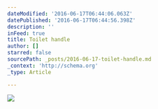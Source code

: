 ```yaml
---
dateModified: '2016-06-17T06:44:06.063Z'
datePublished: '2016-06-17T06:44:56.398Z'
description: ''
inFeed: true
title: Toilet handle
author: []
starred: false
sourcePath: _posts/2016-06-17-toilet-handle.md
_context: 'http://schema.org'
_type: Article

---
```

![](https://the-grid-user-content.s3-us-west-2.amazonaws.com/f0f69481-9ca7-4637-8533-fe9d16e9ff0b.gif)